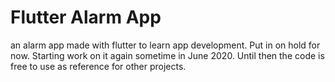# Flutter Alarm App
 an alarm app made with flutter to learn app development.
 Put in on hold for now. Starting work on it again sometime in June 2020.
 Until then the code is free to use as reference for other projects.
